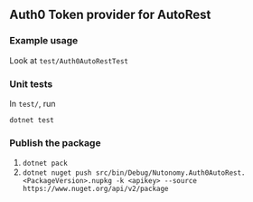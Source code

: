 ## Auth0 Token provider for AutoRest

### Example usage

Look at `test/Auth0AutoRestTest`

### Unit tests

In `test/`, run
```
dotnet test
```

### Publish the package

1. `dotnet pack`
2. `dotnet nuget push src/bin/Debug/Nutonomy.Auth0AutoRest.<PackageVersion>.nupkg -k <apikey> --source https://www.nuget.org/api/v2/package
`